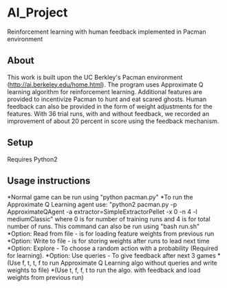 # AI_Project
Reinforcement learning with human feedback implemented in Pacman environment

## About
This work is built upon the UC Berkley's Pacman environment (http://ai.berkeley.edu/home.html).
The program uses Approximate Q learning algorithm for reinforcement learning. Additional features are provided to incentivize Pacman to hunt and eat scared ghosts. Human feedback can also be provided in the form of weight adjustments for the features. With 36 trial runs, with and without feedback, we recorded an improvement of about 20 percent in score using the feedback mechanism.

## Setup
Requires Python2

## Usage instructions
*Normal game can be run using "python pacman.py"
*To run the Approximate Q Learning agent use: "python2 pacman.py -p ApproximateQAgent -a extractor=SimpleExtractorPellet -x 0 -n 4 -l mediumClassic" where 0 is for number of training runs and 4 is for total number of runs. This command can also be run using "bash run.sh"
*Option: Read from file - is for loading feature weights from previous run
*Option: Write to file - is for storing weights after runs to lead next time
*Option: Explore - To choose a random action with a probability (Required for learning).
*Option: Use queries - To give feedback after next 3 games
*(Use f, t, t, f to run Approximate Q Learning algo without queries and write weights to file)
*(Use t, f, f, t to run the algo. with feedback and load weights from previous run)